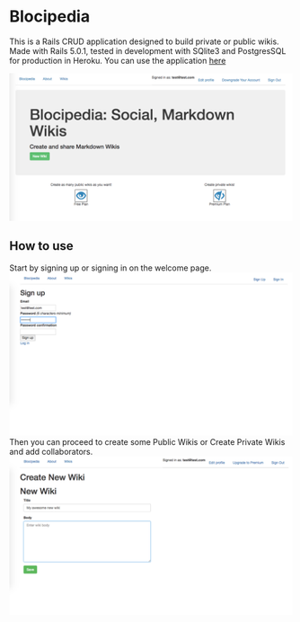 # Blocipedia

This is a Rails CRUD application designed to build private or public wikis. Made with Rails 5.0.1, tested in development with SQlite3 and PostgresSQL for production in Heroku. You can use the application [here](https://boiling-depths-86160.herokuapp.com/)

![Blocipdia Screenshot](https://github.com/alpeterson24/blocipedia/blob/master/app/assets/images/blocipedia_ss.png "Blocipedia")

## How to use

Start by signing up or signing in on the welcome page.
![Sign in screenshot](https://github.com/alpeterson24/blocipedia/blob/master/app/assets/images/Sign_in.png "Sign in")
Then you can proceed to create some Public Wikis or Create Private Wikis and add collaborators.
![New Wiki Screenshot](https://github.com/alpeterson24/blocipedia/blob/master/app/assets/images/new_wiki.png "New Wiki")
